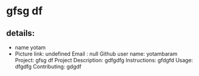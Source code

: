 
# gfsg df
## details:
* name yotam
* Picture link: undefined
Email : null
Github user name: yotambaram
Project: gfsg df
Project Description: gdfgdfg
Instructions: gfdgfd
Usage: dfgdfg
Contributing: gdgdf